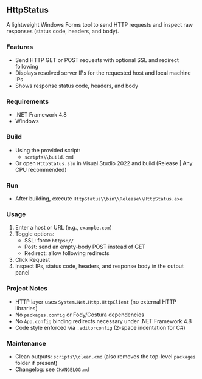 ## HttpStatus

A lightweight Windows Forms tool to send HTTP requests and inspect raw responses (status code, headers, and body).

### Features
- Send HTTP GET or POST requests with optional SSL and redirect following
- Displays resolved server IPs for the requested host and local machine IPs
- Shows response status code, headers, and body

### Requirements
- .NET Framework 4.8
- Windows

### Build
- Using the provided script:
  - `scripts\\build.cmd`
- Or open `HttpStatus.sln` in Visual Studio 2022 and build (Release | Any CPU recommended)

### Run
- After building, execute `HttpStatus\\bin\\Release\\HttpStatus.exe`

### Usage
1. Enter a host or URL (e.g., `example.com`)
2. Toggle options:
   - SSL: force `https://`
   - Post: send an empty-body POST instead of GET
   - Redirect: allow following redirects
3. Click Request
4. Inspect IPs, status code, headers, and response body in the output panel

### Project Notes
- HTTP layer uses `System.Net.Http.HttpClient` (no external HTTP libraries)
- No `packages.config` or Fody/Costura dependencies
- No `App.config` binding redirects necessary under .NET Framework 4.8
- Code style enforced via `.editorconfig` (2-space indentation for C#)

### Maintenance
- Clean outputs: `scripts\\clean.cmd` (also removes the top-level `packages` folder if present)
- Changelog: see `CHANGELOG.md`

